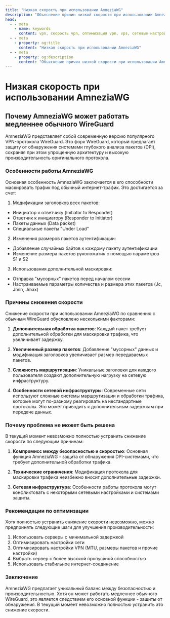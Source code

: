 ```yaml
---
title: "Низкая скорость при использовании AmneziaWG"
description: "Объяснение причин низкой скорости при использовании AmneziaWG и почему эта проблема не может быть решена в текущий момент."
head:
  - - meta
    - name: keywords
      content: vpn, скорость vpn, оптимизация vpn, vps, сетевые настройки, устранение неполадок
  - - meta
    - property: og:title
      content: "Низкая скорость при использовании AmneziaWG"
  - - meta
    - property: og:description
      content: "Объяснение причин низкой скорости при использовании AmneziaWG и почему эта проблема не может быть решена в текущий момент."
---
```


# Низкая скорость при использовании AmneziaWG

## Почему AmneziaWG может работать медленнее обычного WireGuard

AmneziaWG представляет собой современную версию популярного VPN-протокола WireGuard. Это форк WireGuard, который предлагает защиту от обнаружения системами глубокого анализа пакетов (DPI), сохраняя при этом упрощенную архитектуру и высокую производительность оригинального протокола.

### Особенности работы AmneziaWG

Основная особенность AmneziaWG заключается в его способности маскировать трафик под обычный интернет-трафик. Это достигается за счет:

1. Модификации заголовков всех пакетов:

- Инициатор к ответчику (Initiator to Responder)
- Ответчик к инициатору (Responder to Initiator)
- Пакеты данных (Data packet)
- Специальные пакеты "Under Load"

2. Изменения размеров пакетов аутентификации:

- Добавление случайных байтов к каждому пакету аутентификации
- Изменение размера пакетов рукопожатия с помощью параметров S1 и S2

3. Использования дополнительной маскировки:

- Отправка "мусорных" пакетов перед началом сессии
- Настраиваемые параметры количества и размера этих пакетов (Jc, Jmin, Jmax)

### Причины снижения скорости

Снижение скорости при использовании AmneziaWG по сравнению с обычным WireGuard обусловлено несколькими факторами:

1. **Дополнительная обработка пакетов**: Каждый пакет требует дополнительной обработки для маскировки трафика, что увеличивает задержку.

2. **Увеличенный размер пакетов**: Добавление "мусорных" данных и модификация заголовков увеличивает размер передаваемых пакетов.

3. **Сложность маршрутизации**: Уникальные заголовки для каждого пользователя создают дополнительную нагрузку на сетевую инфраструктуру.

4. **Особенности сетевой инфраструктуры**: Современные сети используют сложные системы маршрутизации и обработки трафика, которые могут по-разному реагировать на нестандартные протоколы. Это может приводить к дополнительным задержкам при передаче данных.

### Почему проблема не может быть решена

В текущий момент невозможно полностью устранить снижение скорости по следующим причинам:

1. **Компромисс между безопасностью и скоростью**: Основная функция AmneziaWG - защита от обнаружения DPI-системами, что требует дополнительной обработки трафика.

2. **Технические ограничения**: Модификация протокола для маскировки трафика неизбежно вносит дополнительные задержки.

3. **Сетевая инфраструктура**: Особенности работы протокола могут конфликтовать с некоторыми сетевыми настройками и системами защиты.

### Рекомендации по оптимизации

Хотя полностью устранить снижение скорости невозможно, можно предпринять следующие шаги для улучшения производительности:

1. Использовать серверы с минимальной задержкой
2. Оптимизировать настройки сети
3. Оптимизировать настройки VPN (MTU, размеры пакетов и прочие настройки)
4. Выбрать сервер с более высокой пропускной способностью
5. Использовать стабильное интернет-соединение

### Заключение

AmneziaWG предлагает уникальный баланс между безопасностью и производительностью. Хотя он может работать медленнее обычного WireGuard, это является следствием его основной функции - защиты от обнаружения. В текущий момент невозможно полностью устранить это снижение скорости.
